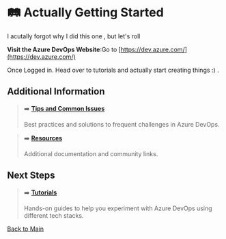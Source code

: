 # 🛤️ Actually Getting Started

I acutally forgot why I did this one , but let's roll

**Visit the Azure DevOps Website**:Go to [https://dev.azure.com/](https://dev.azure.com/)

Once Logged in. Head over to tutorials and actually start creating things :) .

## Additional Information

> ➡️ **[Tips and Common Issues](../docs/tips-and-common-issues.md)**
>
> Best practices and solutions to frequent challenges in Azure DevOps.

> ➡️ **[Resources](../docs/resources.md)**
>
> Additional documentation and community links.

## Next Steps

> ➡️ **[Tutorials](../tutorials/tutorials-overview.md)**
>
> Hands-on guides to help you experiment with Azure DevOps using different tech stacks.



[Back to Main](../README.md#table-of-contents)
